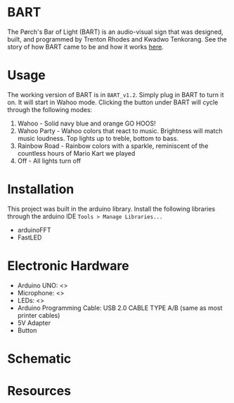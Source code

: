 # BART
The Pørch's Bar of Light (BART) is an audio-visual sign that was designed, built, and programmed by Trenton Rhodes and Kwadwo Tenkorang. See the story of how BART came to be and how it works [here](https://wordpress.its.virginia.edu/TLP_TLC/2020/12/01/bart/).

# Usage
The working version of BART is in `BART_v1.2`. Simply plug in BART to turn it on. It will start in Wahoo mode. Clicking the button under BART will cycle through the following modes:
1. Wahoo - Solid navy blue and orange GO HOOS!
2. Wahoo Party - Wahoo colors that react to music. Brightness will match music loudness. Top lights up to treble, bottom to bass.
3. Rainbow Road - Rainbow colors with a sparkle, reminiscent of the countless hours of Mario Kart we played
4. Off - All lights turn off 

# Installation
This project was built in the arduino library. Install the following libraries through the arduino IDE `Tools > Manage Libraries...`
- arduinoFFT
- FastLED

# Electronic Hardware
- Arduino UNO: <>
- Microphone: <>
- LEDs: <>
- Arduino Programming Cable: USB 2.0 CABLE TYPE A/B (same as most printer cables)
- 5V Adapter 
- Button

# Schematic

# Resources

